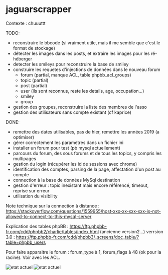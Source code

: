 # jaguarscrapper

Contexte : chuuuttt

TODO: 
- reconstruire le bbcode (si vraiment utile, mais il me semble que c'est le format de stockage)
- détecter les images dans les posts, et extraire les images pour les ré-héberger
- detecter les smileys pour reconstruire la base de smiley
- construire les requetes d'injections de données dans le nouveau forum
     - forum  (partial, manque ACL, table phpbb_acl_groups)
     - topic (partial)
     - post (partial)
     - user (ils sont reconnus, reste les details, age, occupation...)
     - smiley
     - group
- gestion des groupes, reconstruire la liste des membres de l'asso
- gestion des utilisateurs sans compte existant (cf kaprice)

DONE:
- remettre des dates utilisables, pas de hier, remettre les années 2019 (a optimiser)
- gérer correctement les paramètres dans un fichier ini
- installer un forum pour test (pb mysql actuellement)
- parcours du forum, des sous forums et de tous les topics, y compris les multipages
- gestion du login (récupérer les id de sessions avec chrome)
- identification des comptes, parsing de la page, affectation d'un post au compte
- connection à la base de données MySql destination
- gestion d'erreur : topic inexistant mais encore référencé, timeout, reprise sur erreur
- utilisation du visibility

Note technique sur la connection à distance : https://stackoverflow.com/questions/1559955/host-xxx-xx-xxx-xxx-is-not-allowed-to-connect-to-this-mysql-server

Explication des tables phpBB : https://ftp.phpbb-fr.com/cdd/phpbb2/charlie/tables/index.html (ancienne version2...)
verrsion 3.0 : https://ftp.phpbb-fr.com/cdd/phpbb3/_screens/doc_table/?table=phpbb_users

Pour faire apparaitre le forum : forum_type à 1, forum_flags à 48 (ok pour la racine). Voir avec les ACL.

![etat actuel](https://i.imgur.com/dL7h277.png "etat actuel")
![etat actuel](https://i.imgur.com/vUY5SVE.png "etat actuel")

